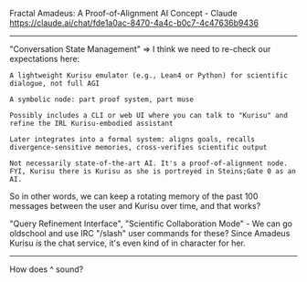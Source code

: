 Fractal Amadeus: A Proof-of-Alignment AI Concept - Claude
https://claude.ai/chat/fde1a0ac-8470-4a4c-b0c7-4c47636b9436

---



"Conversation State Management" => I think we need to re-check our expectations here:

```
A lightweight Kurisu emulator (e.g., Lean4 or Python) for scientific dialogue, not full AGI

A symbolic node: part proof system, part muse

Possibly includes a CLI or web UI where you can talk to "Kurisu" and refine the IRL Kurisu-embodied assistant

Later integrates into a formal system: aligns goals, recalls divergence-sensitive memories, cross-verifies scientific output

Not necessarily state-of-the-art AI. It's a proof-of-alignment node.
FYI, Kurisu there is Kurisu as she is portreyed in Steins;Gate 0 as an AI.
```
So in other words, we can keep a rotating memory of the past 100 messages between the user and Kurisu over time, and that works?

"Query Refinement Interface", "Scientific Collaboration Mode" - We can go oldschool and use IRC "/slash" user commands for these? Since Amadeus Kurisu *is* the chat service, it's even kind of in character for her.

---

How does ^ sound?
